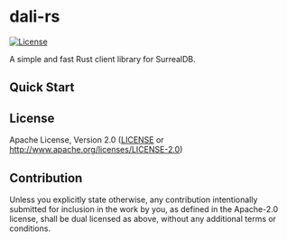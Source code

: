 # dali-rs
[![License](https://img.shields.io/badge/License-Apache%202.0-blue.svg)](https://opensource.org/licenses/Apache-2.0)

A simple and fast Rust client library for SurrealDB.

## Quick Start

## License
Apache License, Version 2.0 ([LICENSE](LICENSE) or http://www.apache.org/licenses/LICENSE-2.0)

## Contribution

Unless you explicitly state otherwise, any contribution intentionally submitted
for inclusion in the work by you, as defined in the Apache-2.0 license, shall be
dual licensed as above, without any additional terms or conditions.
